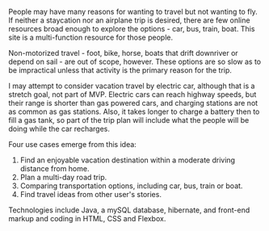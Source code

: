 People may have many reasons for wanting to travel but not wanting to fly.  If neither a staycation nor an 
airplane trip is desired, there are few online resources broad enough to explore the options - car, bus, train, boat.
This site is a multi-function resource for those people.

Non-motorized travel - foot, bike, horse, boats that drift downriver or depend on sail - are out of scope, however.
These options are so slow as to be impractical unless that activity is the primary reason for the trip.  

I may attempt to consider vacation travel by electric car, although that is a stretch goal, not part of MVP.
Electric cars can reach highway speeds, but their range is shorter than gas powered cars, and charging stations
are not as common as gas stations.  Also, it takes longer to charge a battery then to fill a gas tank, so part of 
the trip plan will include what the people will be doing while the car recharges.  

Four use cases emerge from this idea:

1. Find an enjoyable vacation destination within a moderate driving distance from home.
2. Plan a multi-day road trip.
3. Comparing transportation options, including car, bus, train or boat.
4. Find travel ideas from other user's stories.

Technologies include Java, a mySQL database, hibernate, and front-end markup and coding
in HTML, CSS and Flexbox.
